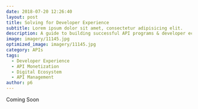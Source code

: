 ```yaml
---
date: 2018-07-20 12:26:40
layout: post
title: Solving for Developer Experience
subtitle: Lorem ipsum dolor sit amet, consectetur adipisicing elit.
description: A guide to building successful API programs & developer ecosystems that don't suck
image: imagery/11145.jpg
optimized_image: imagery/11145.jpg
category: APIs
tags:
  - Developer Experience
  - API Monetization
  - Digital Ecosystem
  - API Management
author: p6
---
```

Coming Soon
